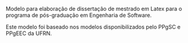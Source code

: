 Modelo para elaboração de dissertação de mestrado em Latex para o programa de pós-graduação em Engenharia de Software.

Este modelo foi baseado nos modelos disponibilizados pelo PPgSC e PPgEEC da UFRN.
